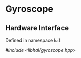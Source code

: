 # Gyroscope

## Hardware Interface

Defined in namespace `hal`

*#include <libhal/gyroscope.hpp>*

```{doxygenclass} hal::gyroscope
```